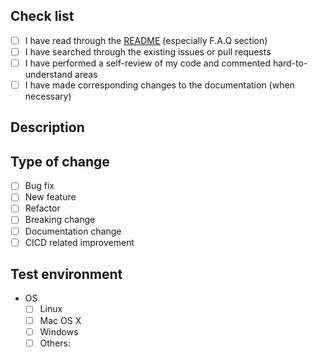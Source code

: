 <!-- Check all that apply [x] -->

## Check list

- [ ] I have read through the [README](https://github.com/wfxr/rpk/blob/master/README.md) (especially F.A.Q section)
- [ ] I have searched through the existing issues or pull requests
- [ ] I have performed a self-review of my code and commented hard-to-understand areas
- [ ] I have made corresponding changes to the documentation (when necessary)

## Description

<!-- Please include a summary of the change(and the related issue if any). Please also include relevant motivation and context when necessary. -->

## Type of change

- [ ] Bug fix
- [ ] New feature
- [ ] Refactor
- [ ] Breaking change
- [ ] Documentation change
- [ ] CICD related improvement

## Test environment

- OS
    - [ ] Linux
    - [ ] Mac OS X
    - [ ] Windows
    - [ ] Others:
